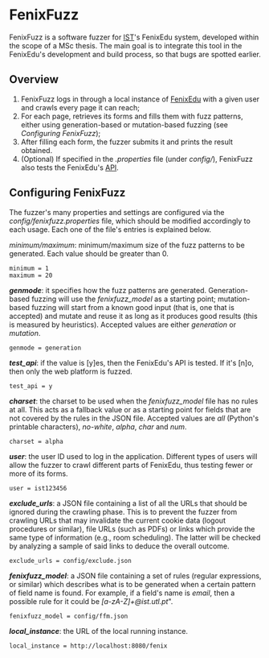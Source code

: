 # FenixFuzz
FenixFuzz is a software fuzzer for [IST](http://tecnico.ulisboa.pt/)'s FenixEdu system, developed within the scope of a MSc thesis. The main goal is to integrate this tool in the FenixEdu's development and build process, so that bugs are spotted earlier.

## Overview
1. FenixFuzz logs in through a local instance of [FenixEdu](http://fenixedu.org/) with a given user and crawls every page it can reach;
2. For each page, retrieves its forms and fills them with fuzz patterns, either using generation-based or mutation-based fuzzing (see *Configuring FenixFuzz*);
3. After filling each form, the fuzzer submits it and prints the result obtained.
4. (Optional) If specified in the *.properties* file (under *config/*), FenixFuzz also tests the FenixEdu's [API](https://fenixedu.org/dev/api/).

## Configuring FenixFuzz
The fuzzer's many properties and settings are configured via the *config/fenixfuzz.properties* file, which should be modified accordingly to each usage. Each one of the file's entries is explained below.

*minimum/maximum*: minimum/maximum size of the fuzz patterns to be generated. Each value should be greater than 0.

    minimum = 1
    maximum = 20

__*genmode*__: it specifies how the fuzz patterns are generated. Generation-based fuzzing will use the *fenixfuzz_model* as a starting point; mutation-based fuzzing will start from a known good input (that is, one that is accepted) and mutate and reuse it as long as it produces good results (this is measured by heuristics). Accepted values are either *generation* or *mutation*.

    genmode = generation

__*test_api*__: if the value is [y]es, then the FenixEdu's API is tested. If it's [n]o, then only the web platform is fuzzed.

    test_api = y

__*charset*__:  the charset to be used when the *fenixfuzz_model* file has no rules at all. This acts as a fallback value or as a starting point for fields that are not covered by the rules in the JSON file. Accepted values are *all* (Python's printable characters), *no-white*, *alpha*, *char* and *num*.

    charset = alpha

__*user*__: the user ID used to log in the application. Different types of users will allow the fuzzer to crawl different parts of FenixEdu, thus testing fewer or more of its forms.

    user = ist123456

__*exclude_urls*__: a JSON file containing a list of all the URLs that should be ignored during the crawling phase. This is to prevent the fuzzer from crawling URLs that may invalidate the current cookie data (logout procedures or similar), file URLs (such as PDFs) or links which provide the same type of information (e.g., room scheduling). The latter will be checked by analyzing a sample of said links to deduce the overall outcome.

    exclude_urls = config/exclude.json

__*fenixfuzz_model*__: a JSON file containing a set of rules (regular expressions, or similar) which describes what is to be generated when a certain pattern of field name is found. For example, if a field's name is *email*, then a possible rule for it could be *[a-zA-Z]+\@ist.utl.pt*".

    fenixfuzz_model = config/ffm.json

__*local_instance*__: the URL of the local running instance.

    local_instance = http://localhost:8080/fenix
